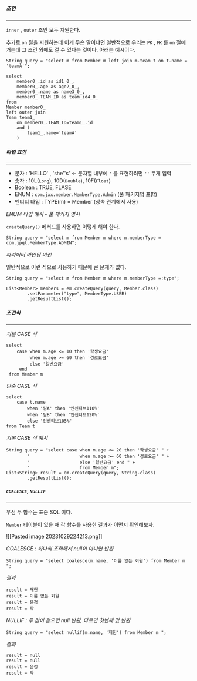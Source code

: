 

##### 조인
---
`inner` , `outer` 조인 모두 지원한다. 


추가로 `on` 절을 지원하는데 이게 무슨 말이냐면 일반적으로 우리는 `PK` , `FK` 를 `on` 절에 거는데 그 조건 외에도 걸 수 있다는 것이다. 아래는 예시이다.

```
String query = "select m from Member m left join m.team t on t.name = 'teamA'";
```


```
select
	member0_.id as id1_0_,
	member0_.age as age2_0_,
	member0_.name as name3_0_,
	member0_.TEAM_ID as team_id4_0_ 
from
Member member0_ 
left outer join
Team team1_ 
	on member0_.TEAM_ID=team1_.id 
	and (
		team1_.name='teamA'
	)
```



##### 타입 표현
---

- 문자 : 'HELLO' , 'she''s'  <- 문자열 내부에 `'` 를 표현하려면 `''` 두개 입력
- 숫자 : 10L(`Long`), 10D(`Double`), 10F(`Float`)
- Boolean : TRUE, FLASE
- ENUM : `com.jxx.member.MemberType.Admin` (풀 패키지명 포함)
- 엔티티 타입 : TYPE(m) = Member (상속 관계에서 사용)



*ENUM 타입 예시 - 풀 패키지 명시*

`createQuery()` 메서드를 사용하면 이렇게 해야 한다.  

```
String query = "select m from Member m where m.memberType = com.jpql.MemberType.ADMIN";
```

*파라미터 바인딩 버전*

일반적으로 이런 식으로 사용하기 때문에 큰 문제가 없다.

```
String query = "select m from Member m where m.memberType =:type";  
  
List<Member> members = em.createQuery(query, Member.class)  
        .setParameter("type", MemberType.USER)  
        .getResultList();
```


##### 조건식
---

*기본 CASE 식*
```
select
	case when m.age <= 10 then '학생요금'
		 when m.age >= 60 then '경로요금'
		 else '일반요금'
	 end
 from Member m
```

*단순 CASE 식*
```
select
	case t.name
		when '팀A' then '인센티브110%'
		when '팀B' then '인센티브120%'
		else '인센티브105%'
from Team t
```



*기본 CASE 식 예시*

```
String query = "select case when m.age <= 20 then '학생요금' " +  
        "                   when m.age >= 60 then '경로요금' " +  
        "                   else '일반요금' end " +  
        "                   from Member m";  
List<String> result = em.createQuery(query, String.class)  
        .getResultList();
```


##### `COALESCE`, `NULLIF`
---
우선 두 함수는 표준 SQL 이다.

`Member` 테이블이 있을 때 각 함수를 사용한 결과가 어떤지 확인해보자.

![[Pasted image 20231029224213.png]]



*COALESCE : 하나씩 조회해서 null이 아니면 반환*

```
String query = "select coalesce(m.name, '이름 없는 회원') from Member m ";
```

*결과*

```
result = 재헌
result = 이름 없는 회원
result = 윤정
result = 탁
```


*NULLIF : 두 값이 같으면 null 반환, 다르면 첫번째 값 반환*

```
String query = "select nullif(m.name, '재헌') from Member m ";
```

*결과*

```
result = null
result = null
result = 윤정
result = 탁
```